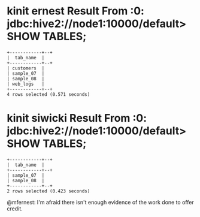 # kinit ernest Result From :0: jdbc:hive2://node1:10000/default> SHOW TABLES;
```
+------------+--+
|  tab_name  |
+------------+--+
| customers  |
| sample_07  |
| sample_08  |
| web_logs   |
+------------+--+
4 rows selected (0.571 seconds)
```
# kinit siwicki Result From :0: jdbc:hive2://node1:10000/default> SHOW TABLES;
```
+------------+--+
|  tab_name  |
+------------+--+
| sample_07  |
| sample_08  |
+------------+--+
2 rows selected (0.423 seconds)
```
@mfernest: I'm afraid there isn't enough evidence of the work done to offer credit.
